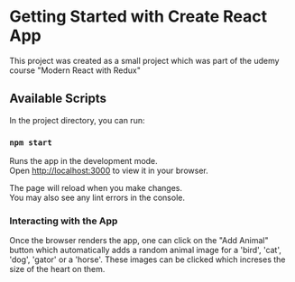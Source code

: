 # Getting Started with Create React App

This project was created as a small project which was part of the udemy course "Modern React with Redux"

## Available Scripts

In the project directory, you can run:

### `npm start`

Runs the app in the development mode.\
Open [http://localhost:3000](http://localhost:3000) to view it in your browser.

The page will reload when you make changes.\
You may also see any lint errors in the console.


### Interacting with the App

Once the browser renders the app, one can click on the "Add Animal" button which automatically adds a random animal image for a 'bird', 'cat', 'dog', 'gator' or a 'horse'. These images can be clicked which increses the size of the heart on them.